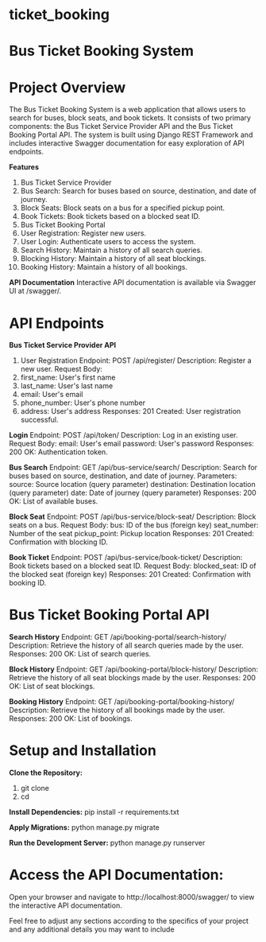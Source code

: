 # ticket_booking

# Bus Ticket Booking System
# Project Overview
The Bus Ticket Booking System is a web application that allows users to search for buses, block seats, and book tickets. It consists of two primary components: the Bus Ticket Service Provider API and the Bus Ticket Booking Portal API. The system is built using Django REST Framework and includes interactive Swagger documentation for easy exploration of API endpoints.

**Features**
1. Bus Ticket Service Provider
2. Bus Search: Search for buses based on source, destination, and date of journey.
3. Block Seats: Block seats on a bus for a specified pickup point.
4. Book Tickets: Book tickets based on a blocked seat ID.
5. Bus Ticket Booking Portal
6. User Registration: Register new users.
7. User Login: Authenticate users to access the system.
8. Search History: Maintain a history of all search queries.
9. Blocking History: Maintain a history of all seat blockings.
10. Booking History: Maintain a history of all bookings.
    
**API Documentation**
Interactive API documentation is available via Swagger UI at /swagger/.

# API Endpoints
**Bus Ticket Service Provider API**
1. User Registration
Endpoint: POST /api/register/
Description: Register a new user.
Request Body:
1. first_name: User's first name
2. last_name: User's last name
3. email: User's email
4. phone_number: User's phone number
5. address: User's address
Responses:
201 Created: User registration successful.
   
**Login**
Endpoint: POST /api/token/
Description: Log in an existing user.
Request Body:
email: User's email
password: User's password
Responses:
200 OK: Authentication token.

**Bus Search**
Endpoint: GET /api/bus-service/search/
Description: Search for buses based on source, destination, and date of journey.
Parameters:
source: Source location (query parameter)
destination: Destination location (query parameter)
date: Date of journey (query parameter)
Responses:
200 OK: List of available buses.

**Block Seat**
Endpoint: POST /api/bus-service/block-seat/
Description: Block seats on a bus.
Request Body:
bus: ID of the bus (foreign key)
seat_number: Number of the seat
pickup_point: Pickup location
Responses:
201 Created: Confirmation with blocking ID.

**Book Ticket**
Endpoint: POST /api/bus-service/book-ticket/
Description: Book tickets based on a blocked seat ID.
Request Body:
blocked_seat: ID of the blocked seat (foreign key)
Responses:
201 Created: Confirmation with booking ID.

# Bus Ticket Booking Portal API
**Search History**
Endpoint: GET /api/booking-portal/search-history/
Description: Retrieve the history of all search queries made by the user.
Responses:
200 OK: List of search queries.

**Block History**
Endpoint: GET /api/booking-portal/block-history/
Description: Retrieve the history of all seat blockings made by the user.
Responses:
200 OK: List of seat blockings.

**Booking History**
Endpoint: GET /api/booking-portal/booking-history/
Description: Retrieve the history of all bookings made by the user.
Responses:
200 OK: List of bookings.

# Setup and Installation
**Clone the Repository:**
1. git clone <repository-url>
2. cd <repository-directory>

**Install Dependencies:**
pip install -r requirements.txt

**Apply Migrations:**
python manage.py migrate

**Run the Development Server:**
python manage.py runserver

# Access the API Documentation:
Open your browser and navigate to http://localhost:8000/swagger/ to view the interactive API documentation.

Feel free to adjust any sections according to the specifics of your project and any additional details you may want to include
